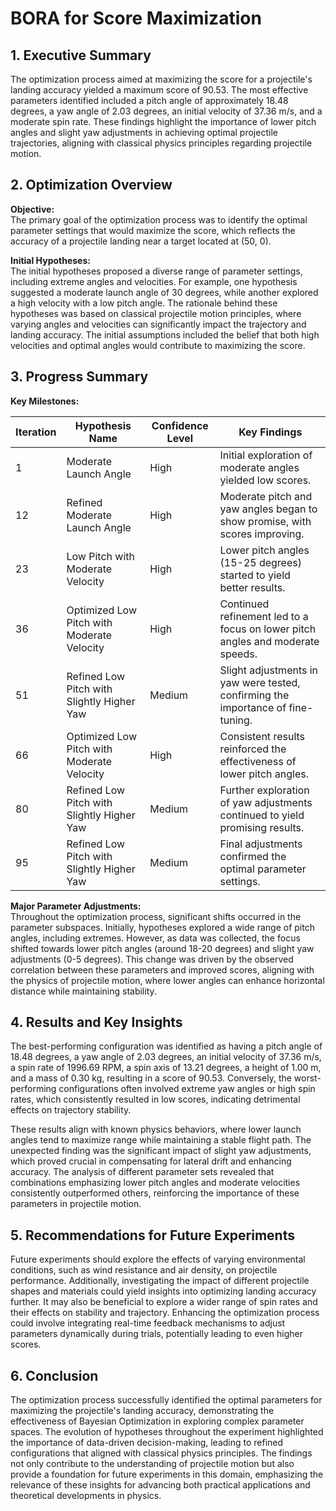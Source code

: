 # BORA for Score Maximization 

## 1. Executive Summary

The optimization process aimed at maximizing the score for a projectile's landing accuracy yielded a maximum score of 90.53. The most effective parameters identified included a pitch angle of approximately 18.48 degrees, a yaw angle of 2.03 degrees, an initial velocity of 37.36 m/s, and a moderate spin rate. These findings highlight the importance of lower pitch angles and slight yaw adjustments in achieving optimal projectile trajectories, aligning with classical physics principles regarding projectile motion.

## 2. Optimization Overview

**Objective:**  
The primary goal of the optimization process was to identify the optimal parameter settings that would maximize the score, which reflects the accuracy of a projectile landing near a target located at (50, 0).

**Initial Hypotheses:**  
The initial hypotheses proposed a diverse range of parameter settings, including extreme angles and velocities. For example, one hypothesis suggested a moderate launch angle of 30 degrees, while another explored a high velocity with a low pitch angle. The rationale behind these hypotheses was based on classical projectile motion principles, where varying angles and velocities can significantly impact the trajectory and landing accuracy. The initial assumptions included the belief that both high velocities and optimal angles would contribute to maximizing the score.

## 3. Progress Summary

**Key Milestones:**

| Iteration | Hypothesis Name                               | Confidence Level | Key Findings                                                                 |
|-----------|-----------------------------------------------|------------------|------------------------------------------------------------------------------|
| 1         | Moderate Launch Angle                         | High             | Initial exploration of moderate angles yielded low scores.                  |
| 12        | Refined Moderate Launch Angle                 | High             | Moderate pitch and yaw angles began to show promise, with scores improving. |
| 23        | Low Pitch with Moderate Velocity              | High             | Lower pitch angles (15-25 degrees) started to yield better results.         |
| 36        | Optimized Low Pitch with Moderate Velocity    | High             | Continued refinement led to a focus on lower pitch angles and moderate speeds. |
| 51        | Refined Low Pitch with Slightly Higher Yaw   | Medium           | Slight adjustments in yaw were tested, confirming the importance of fine-tuning. |
| 66        | Optimized Low Pitch with Moderate Velocity    | High             | Consistent results reinforced the effectiveness of lower pitch angles.      |
| 80        | Refined Low Pitch with Slightly Higher Yaw   | Medium           | Further exploration of yaw adjustments continued to yield promising results.  |
| 95        | Refined Low Pitch with Slightly Higher Yaw   | Medium           | Final adjustments confirmed the optimal parameter settings.                  |

**Major Parameter Adjustments:**  
Throughout the optimization process, significant shifts occurred in the parameter subspaces. Initially, hypotheses explored a wide range of pitch angles, including extremes. However, as data was collected, the focus shifted towards lower pitch angles (around 18-20 degrees) and slight yaw adjustments (0-5 degrees). This change was driven by the observed correlation between these parameters and improved scores, aligning with the physics of projectile motion, where lower angles can enhance horizontal distance while maintaining stability.

## 4. Results and Key Insights

The best-performing configuration was identified as having a pitch angle of 18.48 degrees, a yaw angle of 2.03 degrees, an initial velocity of 37.36 m/s, a spin rate of 1996.69 RPM, a spin axis of 13.21 degrees, a height of 1.00 m, and a mass of 0.30 kg, resulting in a score of 90.53. Conversely, the worst-performing configurations often involved extreme yaw angles or high spin rates, which consistently resulted in low scores, indicating detrimental effects on trajectory stability.

These results align with known physics behaviors, where lower launch angles tend to maximize range while maintaining a stable flight path. The unexpected finding was the significant impact of slight yaw adjustments, which proved crucial in compensating for lateral drift and enhancing accuracy. The analysis of different parameter sets revealed that combinations emphasizing lower pitch angles and moderate velocities consistently outperformed others, reinforcing the importance of these parameters in projectile motion.

## 5. Recommendations for Future Experiments

Future experiments should explore the effects of varying environmental conditions, such as wind resistance and air density, on projectile performance. Additionally, investigating the impact of different projectile shapes and materials could yield insights into optimizing landing accuracy further. It may also be beneficial to explore a wider range of spin rates and their effects on stability and trajectory. Enhancing the optimization process could involve integrating real-time feedback mechanisms to adjust parameters dynamically during trials, potentially leading to even higher scores.

## 6. Conclusion

The optimization process successfully identified the optimal parameters for maximizing the projectile's landing accuracy, demonstrating the effectiveness of Bayesian Optimization in exploring complex parameter spaces. The evolution of hypotheses throughout the experiment highlighted the importance of data-driven decision-making, leading to refined configurations that aligned with classical physics principles. The findings not only contribute to the understanding of projectile motion but also provide a foundation for future experiments in this domain, emphasizing the relevance of these insights for advancing both practical applications and theoretical developments in physics.